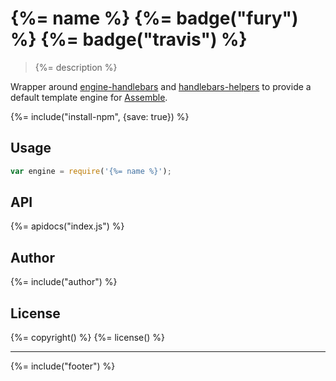 # {%= name %} {%= badge("fury") %} {%= badge("travis") %}

> {%= description %}

Wrapper around [engine-handlebars] and [handlebars-helpers] to provide a default template engine for [Assemble].

{%= include("install-npm", {save: true}) %}

## Usage

```js
var engine = require('{%= name %}');
```

## API
{%= apidocs("index.js") %}

## Author
{%= include("author") %}

## License
{%= copyright() %}
{%= license() %}

***

{%= include("footer") %}

[delims]: https://github.com/jonschlinkert/delims "template delimiters"
[engine-handlebars]: https://github.com/jonschlinkert/engine-handlebars
[handlebars-helpers]: https://github.com/assemble/handlebars-helpers
[Assemble]: http://assemble.io